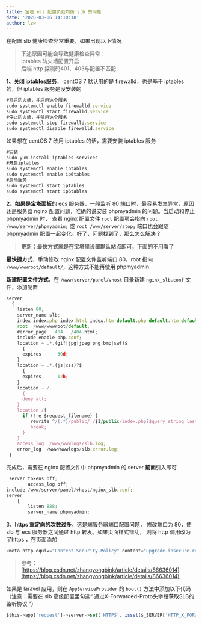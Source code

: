 ```yaml
---
title: 宝塔 ecs 配置负载均衡 slb 的问题
date: '2020-03-06 14:10:18'
author: lzw
---
```


在配置 slb 健康检查非常重要，如果出现以下情况

> 下述原因可能会导致健康检查异常：  
> iptables 防火墙配置开启  
> 后端 http 探测码401、403与配置不匹配

**1、关闭 iptables服务**， centOS 7 默认用的是 firewalld，也是基于 iptables 的，但 iptables 服务是没安装的

```js
#开启防火墙，并启用这个服务
sudo systemctl enable firewalld.service
sudo systemctl start firewalld.service
#停止防火墙，并禁用这个服务
sudo systemctl stop firewalld.service
sudo systemctl disable firewalld.service
```

如果想在 centOS 7 改用 iptables 的话，需要安装 iptables 服务

```js
#安装
sudo yum install iptables-services
#开启iptables
sudo systemctl enable iptables
sudo systemctl enable ip6tables
#启动服务
sudo systemctl start iptables
sudo systemctl start ip6tables
```

**2、如果是宝塔面板**的 ecs 服务器，一般监听 80 端口时，最容易发生异常，原因还是服务器 nginx 配置问题，准确的说安装 phpmyadmin 的问题。当启动和停止 phpmyadmin 时， 查看 nginx 配置文件 `root` 配置项会指向 `root /www/server/phpmyadmin;` 或 `root /www/server/stop;` 端口也会跟随 phpmyadmin 配置一起变化。好了，问题找到了，那么怎么解决？

> **更新：最快方式就是在宝塔里设置默认站点即可，下面的不用看了**

**最快捷方式**，手动修改 nginx 配置文件监听端口 80，root 指向 `/www/wwwroot/default/`，这种方式不能再使用 phpmyadmin

**新建配置文件方式**，在 `/www/server/panel/vhost` 目录新建 `nginx_slb.conf` 文件，添加配置

```js
server
  {
    listen 80;
    server_name slb;
    index index.php index.html index.htm default.php default.htm default.html;
    root  /www/wwwroot/default;
    #error_page   404   /404.html;
    include enable-php.conf;
    location ~ .*.(gif|jpg|jpeg|png|bmp|swf)$
      {
      expires      30d;
    }
    location ~ .*.(js|css)?$
      {
      expires      12h;
    }
    location ~ /.
      {
      deny all;
    }
    location /{
      if (!-e $request_filename) {
         rewrite ^/(.*)/public/ /$1/public/index.php?$query_string last; #推荐
         break;
      }
    }
    access_log  /www/wwwlogs/slb.log;
    error_log  /www/wwwlogs/slb.error.log;
 }
```

完成后，需要在 nginx 配置文件中 phpmyadmin 的 server **前面**引入即可

```js
 server_tokens off;
        access_log off;
include /www/server/panel/vhost/nginx_slb.conf;
server
    {
        listen 888;
        server_name phpmyadmin;
```

3、**https 重定向的次数过多**，这是端服务器端口配置问题， 修改端口为 80，使 slb 与 ecs 服务器之间通过 http 转发。如果页面样式错乱， 则将 http 调用改为了https ，在页面添加

```js
<meta http-equiv="Content-Security-Policy" content="upgrade-insecure-requests">
```

> 参考： [https://blog.csdn.net/zhangyongbink/article/details/86636014](https://blog.csdn.net/zhangyongbink/article/details/86636014)

如果是 laravel 应用，则在 `AppServiceProvider` 的 `boot()` 方法中添加以下代码（注意：需要在 slb 高级配置里勾选“ 通过X-Forwarded-Proto头字段获取SLB的监听协议 ”）

```js
$this->app['request']->server->set('HTTPS', isset($_SERVER['HTTP_X_FORWARDED_PROTO']) && 'https' == $_SERVER['HTTP_X_FORWARDED_PROTO']);
```
